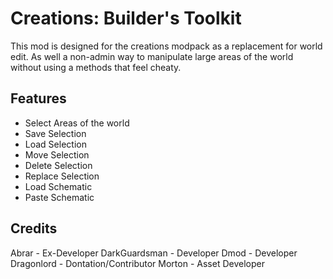 Creations: Builder's Toolkit
=============================================
This mod is designed for the creations modpack as a replacement for world edit. As well a non-admin way to manipulate large areas of the world without using a methods that feel cheaty. 


## Features

* Select Areas of the world
* Save Selection
* Load Selection
* Move Selection
* Delete Selection
* Replace Selection
* Load Schematic
* Paste Schematic


## Credits

Abrar - Ex-Developer
DarkGuardsman - Developer
Dmod - Developer
Dragonlord - Dontation/Contributor
Morton - Asset Developer

